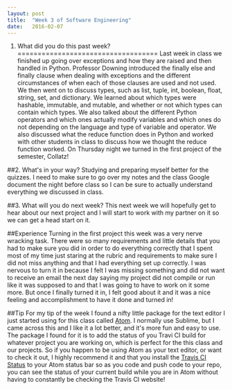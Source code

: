 ```yaml
---
layout: post
title:  "Week 3 of Software Engineering"
date:   2016-02-07
---
```


1. What did you do this past week?
===================================
Last week in class we finished up going over exceptions and how they are raised and then 
handled in Python.  Professor Downing introduced the finally else and finally clause 
when dealing with exceptions and the different circumstances of when each of those clauses 
are used and not used.  We then went on to discuss types, such as list, tuple, int, 
boolean, float, string, set, and dictionary.  We learned about which types were hashable, 
immutable, and mutable, and whether or not which types can contain which types. We also 
talked about the different Python operators and which ones actually modify variables and 
which ones do not depending on the language and type of variable and operator.  We 
also discussed what the reduce function does in Python and worked with other students in 
class to discuss how we thought the reduce function worked.  On Thursday night we turned 
in the first project of the semester, Collatz!

##2. What's in your way?
Studying and preparing myself better for the quizzes.  I need to make sure to go over my 
notes and the class Google document the night before class so I can be sure to actually 
understand everything we discussed in class.

##3. What will you do next week?
This next week we will hopefully get to hear about our next project and I will start to 
work with my partner on it so we can get a head start on it.

##Experience
Turning in the first project this week was a very nerve wracking task.  There were so 
many requirements and little details that you had to make sure you did in order to do 
everything correctly that I spent most of my time just staring at the rubric and 
requirements to make sure I did not miss anything and that I had everything set up 
correctly.  I was nervous to turn it in because I felt I was missing something and did 
not want to receive an email the next day saying my project did not compile or run like it 
was supposed to and that I was going to have to work on it some more.  But once I finally 
turned it in, I felt good about it and it was a nice feeling and accomplishment to have 
it done and turned in!

##Tip
For my tip of the week I found a nifty little package for the text editor I just started 
using for this class called [Atom](https://atom.io).  I normally use Sublime, but I came 
across this and I like it a lot better, and it's more fun and easy to use.  The package 
I found for it is to add the status of you Travi CI build for whatever project you are 
working on, which is perfect for the this class and our projects.  So if you happen to be 
using Atom as your text editor, or want to check it out, I highly recommend it and that 
you install the [Travis CI Status](https://atom.io/packages/travis-ci-status) to your 
Atom status bar so as you code and push code to your repo, you can see the status of your 
current build while you are in Atom without having to constantly be checking the Travis 
CI website! 

















